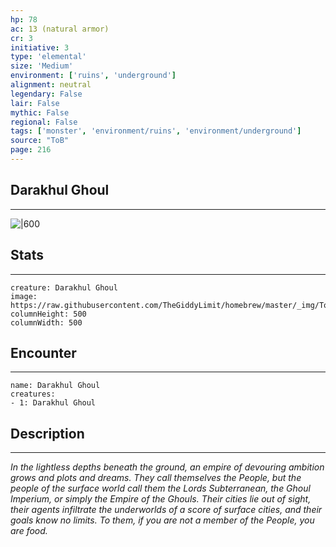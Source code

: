 ```yaml
---
hp: 78
ac: 13 (natural armor)
cr: 3
initiative: 3
type: 'elemental'    
size: 'Medium'
environment: ['ruins', 'underground']
alignment: neutral
legendary: False
lair: False
mythic: False
regional: False
tags: ['monster', 'environment/ruins', 'environment/underground']
source: "ToB"
page: 216
---
```


## Darakhul Ghoul
---

![|600](https://raw.githubusercontent.com/TheGiddyLimit/homebrew/master/_img/ToB/Darakhul%20Ghoul.webp)

## Stats
---

```statblock
creature: Darakhul Ghoul
image: https://raw.githubusercontent.com/TheGiddyLimit/homebrew/master/_img/ToB/token/Darakhul%20Ghoul.png
columnHeight: 500
columnWidth: 500
```

## Encounter
---

```encounter-table
name: Darakhul Ghoul
creatures:
- 1: Darakhul Ghoul
```

## Description
---
_In the lightless depths beneath the ground, an empire of devouring ambition grows and plots and dreams. They call themselves the People, but the people of the surface world call them the Lords Subterranean, the Ghoul Imperium, or simply the Empire of the Ghouls. Their cities lie out of sight, their agents infiltrate the underworlds of a score of surface cities, and their goals know no limits. To them, if you are not a member of the People, you are food._





